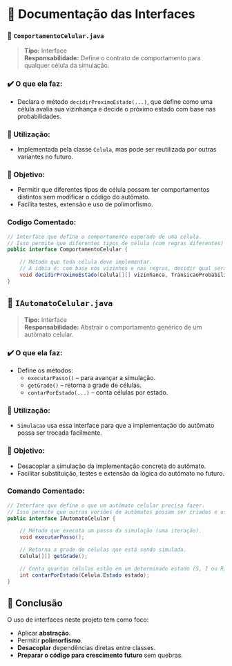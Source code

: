 # 📘 Documentação das Interfaces

### 🔷 `ComportamentoCelular.java`

> **Tipo:** Interface  
> **Responsabilidade:** Define o contrato de comportamento para qualquer célula da simulação.

### ✔️ O que ela faz:
- Declara o método `decidirProximoEstado(...)`, que define como uma célula avalia sua vizinhança e decide o próximo estado com base nas probabilidades.

### 🧩 Utilização:
- Implementada pela classe `Celula`, mas pode ser reutilizada por outras variantes no futuro.

### 🎯 Objetivo:
- Permitir que diferentes tipos de célula possam ter comportamentos distintos sem modificar o código do autômato.
- Facilita testes, extensão e uso de polimorfismo.

### Codigo Comentado:
```java
// Interface que define o comportamento esperado de uma célula.
// Isso permite que diferentes tipos de célula (com regras diferentes) possam ser usados no futuro.
public interface ComportamentoCelular {

    // Método que toda célula deve implementar.
    // A ideia é: com base nos vizinhos e nas regras, decidir qual será o próximo estado da célula.
    void decidirProximoEstado(Celula[][] vizinhanca, TransicaoProbabilistica transicoes);
}
```

## 🔷 `IAutomatoCelular.java`

> **Tipo:** Interface  
> **Responsabilidade:** Abstrair o comportamento genérico de um autômato celular.

### ✔️ O que ela faz:
- Define os métodos:
  - `executarPasso()` – para avançar a simulação.
  - `getGrade()` – retorna a grade de células.
  - `contarPorEstado(...)` – conta células por estado.

### 🧩 Utilização:
- `Simulacao` usa essa interface para que a implementação do autômato possa ser trocada facilmente.

### 🎯 Objetivo:
- Desacoplar a simulação da implementação concreta do autômato.
- Facilitar substituição, testes e extensão da lógica do autômato no futuro.

### Comando Comentado:

```java
// Interface que define o que um autômato celular precisa fazer.
// Isso permite que outras versões de autômatos possam ser criadas e usadas no lugar da atual.
public interface IAutomatoCelular {

    // Método que executa um passo da simulação (uma iteração).
    void executarPasso();

    // Retorna a grade de células que está sendo simulada.
    Celula[][] getGrade();

    // Conta quantas células estão em um determinado estado (S, I ou R).
    int contarPorEstado(Celula.Estado estado);
}
```

## 📌 Conclusão

O uso de interfaces neste projeto tem como foco:

- Aplicar **abstração**.
- Permitir **polimorfismo**.
- **Desacoplar** dependências diretas entre classes.
- **Preparar o código para crescimento futuro** sem quebras.

